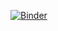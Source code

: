 [![Binder](https://mybinder.org/badge_logo.svg)](https://mybinder.org/v2/gh/AeroKnight21/conda/HEAD)
